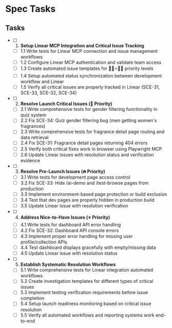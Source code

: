 # Spec Tasks

## Tasks

- [ ] 1. **Setup Linear MCP Integration and Critical Issue Tracking**
  - [ ] 1.1 Write tests for Linear MCP connection and issue management workflows
  - [ ] 1.2 Configure Linear MCP authentication and validate team access
  - [ ] 1.3 Create automated issue templates for 🚨🔥⭐💡🚀 priority levels
  - [ ] 1.4 Setup automated status synchronization between development workflow and Linear
  - [ ] 1.5 Verify all critical issues are properly tracked in Linear (SCE-31, SCE-33, SCE-32, SCE-34)

- [ ] 2. **Resolve Launch Critical Issues (🚨 Priority)**
  - [ ] 2.1 Write comprehensive tests for gender filtering functionality in quiz system
  - [ ] 2.2 Fix SCE-34: Quiz gender filtering bug (men getting women's fragrances)
  - [ ] 2.3 Write comprehensive tests for fragrance detail page routing and data retrieval
  - [ ] 2.4 Fix SCE-31: Fragrance detail pages returning 404 errors
  - [ ] 2.5 Verify both critical fixes work in browser using Playwright MCP
  - [ ] 2.6 Update Linear issues with resolution status and verification evidence

- [ ] 3. **Resolve Pre-Launch Issues (🔥 Priority)**
  - [ ] 3.1 Write tests for development page access control
  - [ ] 3.2 Fix SCE-33: Hide /ai-demo and /test-browse pages from production
  - [ ] 3.3 Implement environment-based page protection or build exclusion
  - [ ] 3.4 Test that dev pages are properly hidden in production build
  - [ ] 3.5 Update Linear issue with resolution verification

- [ ] 4. **Address Nice-to-Have Issues (⭐ Priority)**
  - [ ] 4.1 Write tests for dashboard API error handling
  - [ ] 4.2 Fix SCE-32: Dashboard API console errors 
  - [ ] 4.3 Implement proper error handling for missing user profile/collection APIs
  - [ ] 4.4 Test dashboard displays gracefully with empty/missing data
  - [ ] 4.5 Update Linear issue with resolution status

- [ ] 5. **Establish Systematic Resolution Workflows**
  - [ ] 5.1 Write comprehensive tests for Linear integration automated workflows
  - [ ] 5.2 Create investigation templates for different types of critical issues
  - [ ] 5.3 Implement testing verification requirements before issue completion
  - [ ] 5.4 Setup launch readiness monitoring based on critical issue resolution
  - [ ] 5.5 Verify all automated workflows and reporting systems work end-to-end
